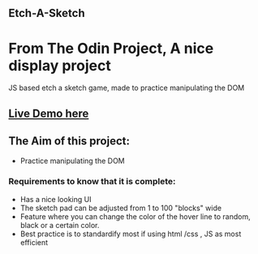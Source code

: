 ## Etch-A-Sketch

# From The Odin Project, A nice display project

JS based etch a sketch game, made to practice manipulating the DOM
## [Live Demo here](https://ryanjmanchester.github.io/Etch-A-Sketch/)

## The Aim of this project:
* Practice manipulating the DOM

### Requirements to know that it is complete:

* Has a nice looking UI
* The sketch pad can be adjusted from 1 to 100 "blocks" wide
* Feature where you can change the color of the hover line to random, black or a certain color.
* Best practice is to standardify most if using html /css , JS as most efficient
